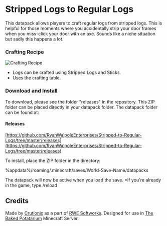 # Stripped Logs to Regular Logs
 This datapack allows players to craft regular logs from stripped logs. This is helpful for those moments where you accidentally strip your door frames when you miss-click your door with an axe. Sounds like a niche situation but sadly this happens a lot.

### Crafting Recipe
![Crafting Recipe](http://crutionix.com/wp-content/uploads/2019/09/LogsCraftingStripped.png)

- Logs can be crafted using Stripped Logs and Sticks.
- Uses the crafting table.

### Download and Install
To download, please see the folder "releases" in the repository. This ZIP folder can be placed directly in your datapack folder. The datapack folder can be found at:

#### Releases
[https://github.com/RyanWalpoleEnterprises/Stripped-to-Regular-Logs/tree/master/releases](https://github.com/RyanWalpoleEnterprises/Stripped-to-Regular-Logs/tree/master/releases)

To install, place the ZIP folder in the directory:

%appdata%/roaming/.minecraft/saves/World-Save-Name/datapacks

The datapack will now be active when you load the save.
*If you're already in the game, type /reload

## Credits
Made by [Crutionix](http://www.crutionix.com/) as a part of [RWE Softworks](http://www.ryanwalpole.com/softworks). Designed for use in [The Baked Potatarium](http://www.crutionix.com/mc) Minecraft Server.